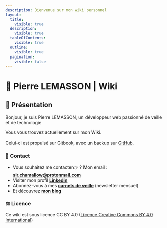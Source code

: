```yaml
---
description: Bienvenue sur mon wiki personnel
layout:
  title:
    visible: true
  description:
    visible: true
  tableOfContents:
    visible: true
  outline:
    visible: true
  pagination:
    visible: false
---
```


# 🍁 Pierre LEMASSON | Wiki

## 🦎  Présentation

Bonjour, je suis Pierre LEMASSON, un développeur web passionné de veille et de technologie

Vous vous trouvez actuellement sur mon Wiki.\
\
Celui-ci est propulsé sur Gitbook, avec un backup sur [GitHub](https://github.com/sirchamallow).

### 📧  Contact

* Vous souhaitez me contacter👉 ? Mon email : [**sir.chamallow@protonmail.com**](mailto:sir.chamallow@protonmail.com)
* Visiter mon profil [**Linkedin**](https://www.linkedin.com/in/pierrelemasson)
* Abonnez-vous à mes [**carnets de veille**](https://sirchamallow.substack.com/) (newsletter mensuel)
* Et découvrez [**mon blog**](https://sir.chamallow.com)

### ⚖  Licence

Ce wiki est sous licence CC BY 4.0 ([Licence Creative Commons BY 4.0 International](https://creativecommons.org/licenses/by/4.0/deed.fr))
